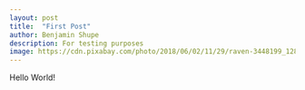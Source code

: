 ```yaml
---
layout: post
title:  "First Post"
author: Benjamin Shupe
description: For testing purposes
image: https://cdn.pixabay.com/photo/2018/06/02/11/29/raven-3448199_1280.jpg
--- 
```

Hello World!
